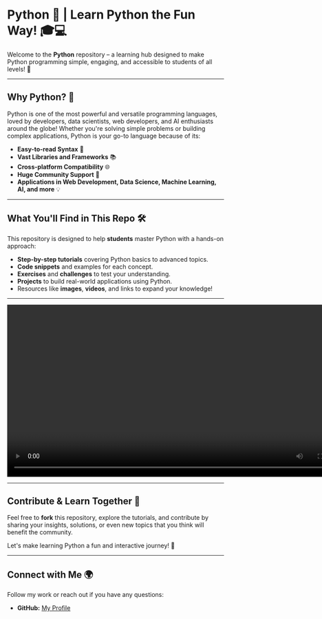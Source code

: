 # Python 🐍 | Learn Python the Fun Way! 🎓💻

Welcome to the **Python** repository – a learning hub designed to make Python programming simple, engaging, and accessible to students of all levels! 🚀

---

## Why Python? 🤔

Python is one of the most powerful and versatile programming languages, loved by developers, data scientists, web developers, and AI enthusiasts around the globe! Whether you're solving simple problems or building complex applications, Python is your go-to language because of its:

- **Easy-to-read Syntax** 📝
- **Vast Libraries and Frameworks** 📚
- **Cross-platform Compatibility** 🌐
- **Huge Community Support** 🤝
- **Applications in Web Development, Data Science, Machine Learning, AI, and more** 💡

---

## What You'll Find in This Repo 🛠

This repository is designed to help **students** master Python with a hands-on approach:

- **Step-by-step tutorials** covering Python basics to advanced topics.
- **Code snippets** and examples for each concept.
- **Exercises** and **challenges** to test your understanding.
- **Projects** to build real-world applications using Python.
- Resources like **images**, **videos**, and links to expand your knowledge!

---

<video width="800" controls>
  https://github.com/user-attachments/assets/8e67ca91-5651-48cf-b895-6d3c661095ef
</video>



---

## Contribute & Learn Together 🤝

Feel free to **fork** this repository, explore the tutorials, and contribute by sharing your insights, solutions, or even new topics that you think will benefit the community.

Let's make learning Python a fun and interactive journey! 🎉

---

## Connect with Me 🌍

Follow my work or reach out if you have any questions:

- **GitHub:** [My Profile](https://github.com/Hafiz-Anees)
